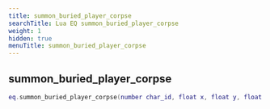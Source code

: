 ```yaml
---
title: summon_buried_player_corpse
searchTitle: Lua EQ summon_buried_player_corpse
weight: 1
hidden: true
menuTitle: summon_buried_player_corpse
---
```

## summon_buried_player_corpse
```lua
eq.summon_buried_player_corpse(number char_id, float x, float y, float z, float h) -- void
```